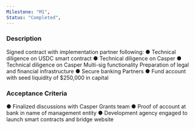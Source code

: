 ```yaml
---
Milestone: "M1",
Status: "Completed",
---
```

<!--lang:en--> 
### Description

Signed contract with implementation partner following:
● Technical diligence on USDC smart contract
● Technical diligence on Casper
● Technical diligence on Casper Multi-sig functionality Preparation of legal and financial infrastructure
● Secure banking Partners
● Fund account with seed liquidity of $250,000 in capital



### Acceptance Criteria
● Finalized discussions with Casper Grants team
● Proof of account at bank in name of management entity
● Development agency engaged to launch smart contracts and bridge website


